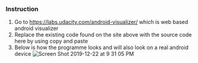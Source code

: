 ### Instruction
1. Go to https://labs.udacity.com/android-visualizer/ which is web based android visualizer 
2. Replace the existing code found on the site above with the source code here by using copy and paste
3. Below is how the programme looks and will also look on a real android device
![Screen Shot 2019-12-22 at 9 31 05 PM](https://user-images.githubusercontent.com/13493736/71336033-c09e8d00-2502-11ea-92c5-f809861e3bef.png)

